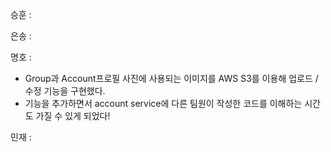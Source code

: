 승훈 :

은송 :

명호 :  
- Group과 Account프로필 사진에 사용되는 이미지를 AWS S3를 이용해 업로드 / 수정 기능을 구현했다.
- 기능을 추가하면서 account service에 다른 팀원이 작성한 코드를 이해하는 시간도 가질 수 있게 되었다!

민재 :
